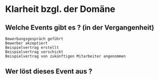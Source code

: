 # Klarheit bzgl. der Domäne 

## Welche Events gibt es ? (in der Vergangenheit) 

```
Bewerbungsgespräch geführt 
Bewerber akzeptiert 
Beispielvertrag erstellt 
Beispielvertrag verschickt
Beispielvertrag von zukünftigen Mitarbeiter angenommen 
```

## Wer löst dieses Event aus ? 

```



```



